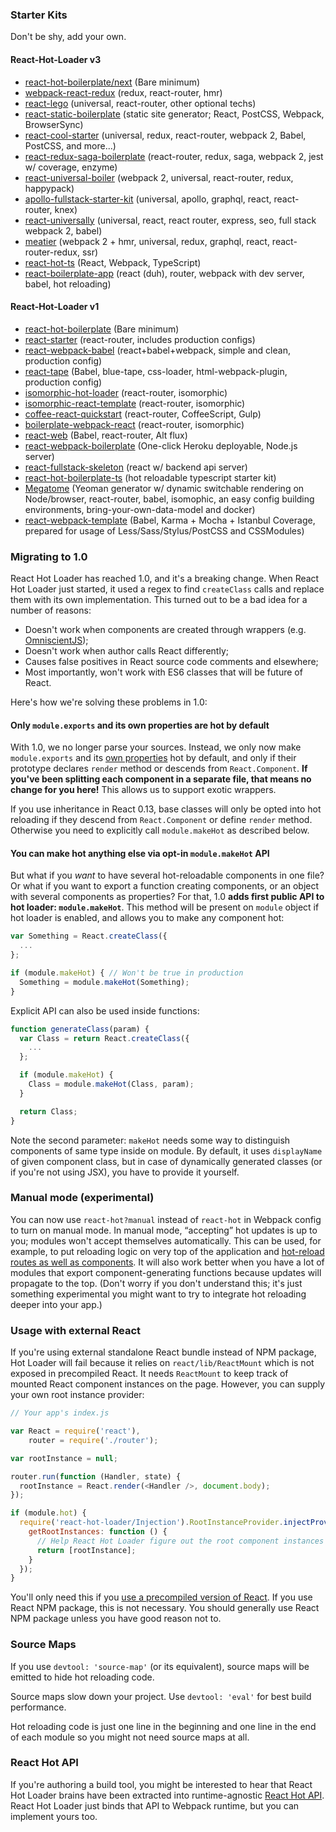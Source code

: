 ### Starter Kits

Don't be shy, add your own.

#### React-Hot-Loader v3
* [react-hot-boilerplate/next](https://github.com/gaearon/react-hot-boilerplate/tree/next) (Bare minimum)
* [webpack-react-redux](https://github.com/jpsierens/webpack-react-redux) (redux, react-router, hmr)
* [react-lego](https://github.com/peter-mouland/react-lego) (universal, react-router, other optional techs)
* [react-static-boilerplate](https://github.com/koistya/react-static-boilerplate) (static site generator; React, PostCSS, Webpack, BrowserSync)
* [react-cool-starter](https://github.com/wellyshen/react-cool-starter) (universal, redux, react-router, webpack 2, Babel, PostCSS, and more...)
* [react-redux-saga-boilerplate](https://github.com/gilbarbara/react-redux-saga-boilerplate) (react-router, redux, saga, webpack 2, jest w/ coverage, enzyme)
* [react-universal-boiler](https://github.com/strues/react-universal-boiler) (webpack 2, universal, react-router, redux, happypack)
* [apollo-fullstack-starter-kit](https://github.com/sysgears/apollo-fullstack-starter-kit) (universal, apollo, graphql, react, react-router, knex)
* [react-universally](https://github.com/ctrlplusb/react-universally) (universal, react, react router, express, seo, full stack webpack 2, babel)
* [meatier](https://github.com/mattkrick/meatier) (webpack 2 + hmr, universal, redux, graphql, react, react-router-redux, ssr)
* [react-hot-ts](https://github.com/Glavin001/react-hot-ts) (React, Webpack, TypeScript)
* [react-boilerplate-app](https://github.com/vebjorni/react-boilerplate-app) (react (duh), router, webpack with dev server, babel, hot reloading)

#### React-Hot-Loader v1

* [react-hot-boilerplate](https://github.com/gaearon/react-hot-boilerplate) (Bare minimum)
* [react-starter](https://github.com/webpack/react-starter) (react-router, includes production configs)
* [react-webpack-babel](https://github.com/alicoding/react-webpack-babel) (react+babel+webpack, simple and clean, production config)
* [react-tape](https://github.com/fc-io/react-tape) (Babel, blue-tape, css-loader, html-webpack-plugin, production config)
* [isomorphic-hot-loader](https://github.com/irvinebroque/isomorphic-hot-loader) (react-router, isomorphic)
* [isomorphic-react-template](https://github.com/gpbl/isomorphic-react-template/) (react-router, isomorphic)
* [coffee-react-quickstart](https://github.com/KyleAMathews/coffee-react-quickstart) (react-router, CoffeeScript, Gulp)
* [boilerplate-webpack-react](https://github.com/tcoopman/boilerplate-webpack-react) (react-router, isomorphic)
* [react-web](https://github.com/darul75/web-react) (Babel, react-router, Alt flux)
* [react-webpack-boilerplate](https://github.com/srn/react-webpack-boilerplate) (One-click Heroku deployable, Node.js server)
* [react-fullstack-skeleton](https://github.com/fortruce/react-fullstack-skeleton) (react w/ backend api server)
* [react-hot-boilerplate-ts](https://github.com/wmaurer/react-hot-boilerplate-ts) (hot reloadable typescript starter kit)
* [Megatome](https://github.com/Levelmoney/generator-megatome) (Yeoman generator w/ dynamic switchable rendering on Node/browser, react-router, babel, isomophic, an easy config building environments, bring-your-own-data-model and docker)
* [react-webpack-template](https://github.com/weblogixx/react-webpack-template) (Babel, Karma + Mocha + Istanbul Coverage, prepared for usage of Less/Sass/Stylus/PostCSS and CSSModules)


### Migrating to 1.0

React Hot Loader has reached 1.0, and it's a breaking change. When React Hot Loader just started, it used a regex to find `createClass` calls and replace them with its own implementation. This turned out to be a bad idea for a number of reasons:

* Doesn't work when components are created through wrappers (e.g. [OmniscientJS](http://omniscientjs.github.io));
* Doesn't work when author calls React differently;
* Causes false positives in React source code comments and elsewhere;
* Most importantly, won't work with ES6 classes that will be future of React.

Here's how we're solving these problems in 1.0:

#### Only `module.exports` and its own properties are hot by default

With 1.0, we no longer parse your sources. Instead, we only now make `module.exports` and its [own properties](https://developer.mozilla.org/en-US/public/Web/JavaScript/Reference/Global_Objects/Object/hasOwnProperty) hot by default, and only if their prototype declares `render` method or descends from `React.Component`. **If you've been splitting each component in a separate file, that means no change for you here!** This allows us to support exotic wrappers.

If you use inheritance in React 0.13, base classes will only be opted into hot reloading if they descend from `React.Component` or define `render` method. Otherwise you need to explicitly call `module.makeHot` as described below.

#### You can make hot anything else via opt-in `module.makeHot` API

But what if you *want* to have several hot-reloadable components in one file? Or what if you want to export a function creating components, or an object with several components as properties? For that, 1.0 **adds first public API to hot loader: `module.makeHot`**. This method will be present on `module` object if hot loader is enabled, and allows you to make any component hot:

```js
var Something = React.createClass({
  ...
};

if (module.makeHot) { // Won't be true in production
  Something = module.makeHot(Something);
}
```

Explicit API can also be used inside functions:

```js
function generateClass(param) {
  var Class = return React.createClass({
    ...
  };

  if (module.makeHot) {
    Class = module.makeHot(Class, param);
  }

  return Class;
}

```

Note the second parameter: `makeHot` needs some way to distinguish components of same type inside on module. By default, it uses `displayName` of given component class, but in case of dynamically generated classes (or if you're not using JSX), you have to provide it yourself.

### Manual mode (experimental)

You can now use `react-hot?manual` instead of `react-hot` in Webpack config to turn on manual mode. In manual mode, “accepting” hot updates is up to you; modules won't accept themselves automatically. This can be used, for example, to put reloading logic on very top of the application and [hot-reload routes as well as components](https://github.com/rackt/react-router/pull/606#issuecomment-66936975). It will also work better when you have a lot of modules that export component-generating functions because updates will propagate to the top. (Don't worry if you don't understand this; it's just something experimental you might want to try to integrate hot reloading deeper into your app.)

### Usage with external React

If you're using external standalone React bundle instead of NPM package, Hot Loader will fail because it relies on `react/lib/ReactMount` which is not exposed in precompiled React. It needs `ReactMount` to keep track of mounted React component instances on the page. However, you can supply your own root instance provider:

```js
// Your app's index.js

var React = require('react'),
    router = require('./router');

var rootInstance = null;

router.run(function (Handler, state) {
  rootInstance = React.render(<Handler />, document.body);
});

if (module.hot) {
  require('react-hot-loader/Injection').RootInstanceProvider.injectProvider({
    getRootInstances: function () {
      // Help React Hot Loader figure out the root component instances on the page:
      return [rootInstance];
    }
  });
}
```

You'll only need this if you [use a precompiled version of React](https://github.com/gaearon/react-hot-loader/issues/53). If you use React NPM package, this is not necessary. You should generally use React NPM package unless you have good reason not to.

### Source Maps

If you use `devtool: 'source-map'` (or its equivalent), source maps will be emitted to hide hot reloading code.

Source maps slow down your project. Use `devtool: 'eval'` for best build performance.

Hot reloading code is just one line in the beginning and one line in the end of each module so you might not need source maps at all.

### React Hot API

If you're authoring a build tool, you might be interested to hear that React Hot Loader brains have been extracted into runtime-agnostic [React Hot API](https://github.com/gaearon/react-hot-api). React Hot Loader just binds that API to Webpack runtime, but you can implement yours too.
